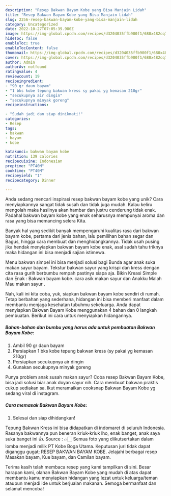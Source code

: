 ```yaml
---
description: "Resep Bakwan Bayam Kobe yang Bisa Manjain Lidah"
title: "Resep Bakwan Bayam Kobe yang Bisa Manjain Lidah"
slug: 2256-resep-bakwan-bayam-kobe-yang-bisa-manjain-lidah
category: Uncategorized
date: 2022-10-27T07:05:39.980Z
image: https://img-global.cpcdn.com/recipes/d3204035ffb900f1/680x482cq70/bakwan-bayam-kobe-foto-resep-utama.jpg
hideToc: false
enableToc: true
enableTocContent: false
thumbnail: https://img-global.cpcdn.com/recipes/d3204035ffb900f1/680x482cq70/bakwan-bayam-kobe-foto-resep-utama.jpg
cover: https://img-global.cpcdn.com/recipes/d3204035ffb900f1/680x482cq70/bakwan-bayam-kobe-foto-resep-utama.jpg
author: Admin
authorAv: notfound
ratingvalue: 4
reviewcount: 19
recipeingredient:
- "90 gr daun bayam"
- "1 bks kobe tepung bakwan kress sy pakai yg kemasan 210gr"
- "secukupnya air dingin"
- "secukupnya minyak goreng"
recipeinstructions:

- "Sudah jadi dan siap dinikmati!"
categories:
- Resep
tags:
- bakwan
- bayam
- kobe

katakunci: bakwan bayam kobe 
nutrition: 139 calories
recipecuisine: Indonesian
preptime: "PT40M"
cooktime: "PT40M"
recipeyield: "1"
recipecategory: Dinner

---
```





Anda sedang mencari inspirasi resep bakwan bayam kobe yang unik? Cara menyiapkannya sangat tidak susah dan tidak juga mudah. Kalau keliru mengolah maka hasilnya akan hambar dan justru cenderung tidak enak. Padahal bakwan bayam kobe yang enak seharusnya mempunyai aroma dan rasa yang bisa memancing selera Kita.





Banyak hal yang sedikit banyak mempengaruhi kualitas rasa dari bakwan bayam kobe, pertama dari jenis bahan, lalu pemilihan bahan segar dan Bagus, hingga cara membuat dan menghidangkannya. Tidak usah pusing jika hendak menyiapkan bakwan bayam kobe enak,      asal sudah tahu triknya maka hidangan ini bisa menjadi sajian istimewa.














Menu bakwan simpel ini bisa menjadi solusi bagi Bunda agar anak suka makan sayur bayam. Tekstur bakwan sayur yang krispi dan kress dengan cita rasa gurih berbumbu rempah pastinya siapa aja. Bikin Kreasi Simple dan Enak : Bakwan bayam kobe. cara asik makan sayur dan Anakku Malah Mau makan sayur .






Nah, kali ini kita coba, yuk, siapkan bakwan bayam kobe sendiri di rumah. Tetap berbahan yang sederhana, hidangan ini bisa memberi manfaat dalam membantu menjaga kesehatan tubuhmu sekeluarga. Anda dapat menyiapkan Bakwan Bayam Kobe menggunakan 4 bahan dan 0 langkah pembuatan. Berikut ini cara untuk menyiapkan hidangannya.

<!--inarticleads1-->

##### Bahan-bahan dan bumbu yang harus ada untuk pembuatan Bakwan Bayam Kobe:

1. Ambil 90 gr daun bayam
1. Persiapkan 1 bks kobe tepung bakwan kress (sy pakai yg kemasan 210gr)
1. Persiapkan secukupnya air dingin
1. Gunakan secukupnya minyak goreng


Punya problem anak susah makan sayur? Coba resep Bakwan Bayam Kobe, bisa jadi solusi biar anak doyan sayur nih. Cara membuat bakwan praktis cukup sediakan sa. Ikut meramaikan cooksnap Bakwan Bayam Kobe yg sedang viral di instagram. 

<!--inarticleads2-->

##### Cara memasak Bakwan Bayam Kobe:


1. Selesai dan siap dihidangkan!

Tepung Bakwan Kress ini bisa didapatkan di indomaret di seluruh Indonesia. Rasanya bakwannya pun beneran kriuk-kriuk lho, enak banget, anak saya suka banget ini 👍. Source : 👉🏻 Semua foto yang diikutsertakan dalam lomba menjadi milik PT Kobe Boga Utama. Keputusan juri tidak dapat diganggu gugat; RESEP BAKWAN BAYAM KOBE. Jelajahi berbagai resep Masakan bayam, Kue bayam, dan Camilan bayam. 

Terima kasih telah membaca resep yang kami tampilkan di sini. Besar harapan kami, olahan Bakwan Bayam Kobe yang mudah di atas dapat membantu kamu menyiapkan hidangan yang lezat untuk keluarga/teman ataupun menjadi ide untuk berjualan makanan. Semoga bermanfaat dan selamat mencoba!
